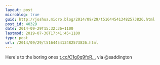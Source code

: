```yaml
---
layout: post
microblog: true
guid: http://joshua.micro.blog/2014/09/29/t516445413482573826.html
post_id: 40329
date: 2014-09-29T15:32:36+1100
lastmod: 2019-07-30T17:41:45+1100
type: post
url: /2014/09/29/t516445413482573826.html
---
```

Here's to the boring ones [t.co/C1g0q9fxR...](http://t.co/C1g0q9fxRY) via @saddington
